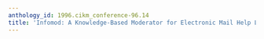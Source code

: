 ```yaml
---
anthology_id: 1996.cikm_conference-96.14
title: 'Infomod: A Knowledge-Based Moderator for Electronic Mail Help Lists'
---
```

